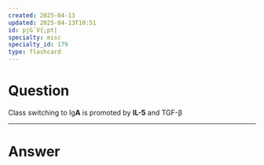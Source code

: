 ```yaml
---
created: 2025-04-13
updated: 2025-04-13T10:51
id: pjG`V{;pt|
specialty: misc
specialty_id: 179
type: flashcard
---
```


# Question
Class switching to Ig**A** is promoted by **IL-5** and TGF-β

---

# Answer
